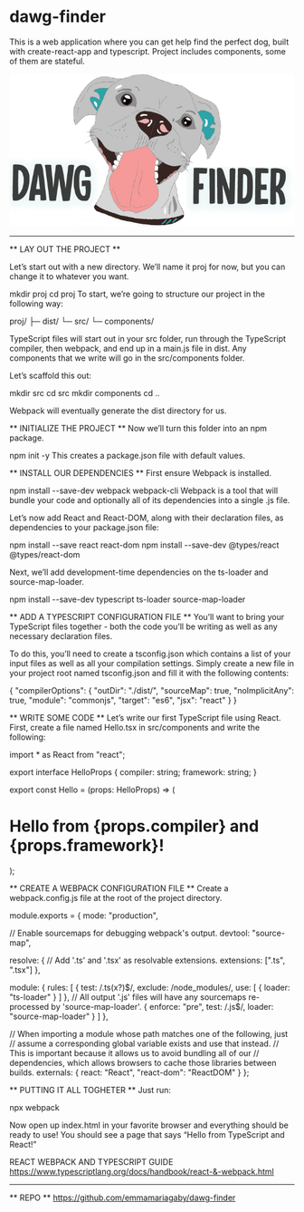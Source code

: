# dawg-finder

This is a web application where you can get help find the perfect dog, built with create-react-app and typescript. Project includes components, some of them are stateful.

![](mockups/logo/Header-Dawg-2.png)

****************************************************************************

** LAY OUT THE PROJECT **

Let’s start out with a new directory. We’ll name it proj for now, but you can change it to whatever you want.

mkdir proj
cd proj
To start, we’re going to structure our project in the following way:

proj/
├─ dist/
└─ src/
   └─ components/

TypeScript files will start out in your src folder, run through the TypeScript compiler, then webpack, and end up in a main.js file in dist. Any components that we write will go in the src/components folder.

Let’s scaffold this out:

mkdir src
cd src
mkdir components
cd ..

Webpack will eventually generate the dist directory for us.

** INITIALIZE THE PROJECT **
Now we’ll turn this folder into an npm package.

npm init -y
This creates a package.json file with default values.

** INSTALL OUR DEPENDENCIES **
First ensure Webpack is installed.

npm install --save-dev webpack webpack-cli
Webpack is a tool that will bundle your code and optionally all of its dependencies into a single .js file.

Let’s now add React and React-DOM, along with their declaration files, as dependencies to your package.json file:

npm install --save react react-dom
npm install --save-dev @types/react @types/react-dom

Next, we’ll add development-time dependencies on the ts-loader and source-map-loader.

npm install --save-dev typescript ts-loader source-map-loader

** ADD A TYPESCRIPT CONFIGURATION FILE **
You’ll want to bring your TypeScript files together - both the code you’ll be writing as well as any necessary declaration files.

To do this, you’ll need to create a tsconfig.json which contains a list of your input files as well as all your compilation settings. Simply create a new file in your project root named tsconfig.json and fill it with the following contents:

{
  "compilerOptions": {
    "outDir": "./dist/",
    "sourceMap": true,
    "noImplicitAny": true,
    "module": "commonjs",
    "target": "es6",
    "jsx": "react"
  }
}

** WRITE SOME CODE **
Let’s write our first TypeScript file using React. First, create a file named Hello.tsx in src/components and write the following:

import * as React from "react";

export interface HelloProps {
  compiler: string;
  framework: string;
}

export const Hello = (props: HelloProps) => (
  <h1>
    Hello from {props.compiler} and {props.framework}!
  </h1>
);

** CREATE A WEBPACK CONFIGURATION FILE **
Create a webpack.config.js file at the root of the project directory.

module.exports = {
  mode: "production",

  // Enable sourcemaps for debugging webpack's output.
  devtool: "source-map",

  resolve: {
    // Add '.ts' and '.tsx' as resolvable extensions.
    extensions: [".ts", ".tsx"]
  },

  module: {
    rules: [
      {
        test: /\.ts(x?)$/,
        exclude: /node_modules/,
        use: [
          {
            loader: "ts-loader"
          }
        ]
      },
      // All output '.js' files will have any sourcemaps re-processed by 'source-map-loader'.
      {
        enforce: "pre",
        test: /\.js$/,
        loader: "source-map-loader"
      }
    ]
  },

  // When importing a module whose path matches one of the following, just
  // assume a corresponding global variable exists and use that instead.
  // This is important because it allows us to avoid bundling all of our
  // dependencies, which allows browsers to cache those libraries between builds.
  externals: {
    react: "React",
    "react-dom": "ReactDOM"
  }
};

** PUTTING IT ALL TOGHETER ** 
Just run:

npx webpack

Now open up index.html in your favorite browser and everything should be ready to use! You should see a page that says “Hello from TypeScript and React!”

REACT WEBPACK AND TYPESCRIPT GUIDE
https://www.typescriptlang.org/docs/handbook/react-&-webpack.html

****************************************************************************

** REPO **
https://github.com/emmamariagaby/dawg-finder
